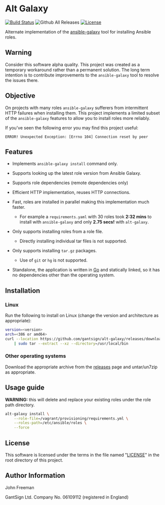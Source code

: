 # Alt Galaxy

[![Build Status](https://travis-ci.org/gantsign/alt-galaxy.svg?branch=master)](https://travis-ci.org/gantsign/alt-galaxy)
![Github All Releases](https://img.shields.io/github/downloads/gantsign/alt-galaxy/total.svg)
[![License](https://img.shields.io/badge/license-MIT-blue.svg)](LICENSE)


Alternate implementation of the
[ansible-galaxy](http://docs.ansible.com/ansible/galaxy.html) tool for
installing Ansible roles.

## Warning

Consider this software alpha quality. This project was created as a temporary
workaround rather than a permanent solution. The long term intention is to
contribute improvements to the `ansible-galaxy` tool to resolve the issues
there.

## Objective

On projects with many roles `ansible-galaxy` sufferers from intermittent HTTP
failures when installing them. This project implements a limited subset of the
`ansible-galaxy` features to allow you to install roles more reliably.

If you've seen the following error you may find this project useful:

```
ERROR! Unexpected Exception: [Errno 104] Connection reset by peer
```

## Features

* Implements `ansible-galaxy install` command only.
* Supports looking up the latest role version from Ansible Galaxy.
* Supports role dependencies (remote dependencies only)
* Efficient HTTP implementation, reuses HTTP connections.
* Fast, roles are installed in parallel making this implementation much faster.

    * For example a `requirements.yaml` with 30 roles took **2:32 mins** to
      install with `ansible-galaxy` and only **2.75 secs!** with `alt-galaxy`.

* Only supports installing roles from a role file.

    * Directly installing individual tar files is not supported.

* Only supports installing `tar.gz` packages.

    * Use of `git` or `hg` is not supported.

* Standalone, the application is written in [Go](https://golang.org/) and
  statically linked, so it has no dependencies other than the operating system.

## Installation

### Linux

Run the following to install on Linux (change the version and architecture as
appropriate):

```bash
version=<version>
arch=<386 or amd64>
curl --location https://github.com/gantsign/alt-galaxy/releases/download/${version}/alt-galaxy_linux_${arch}.tar.xz \
    | sudo tar --extract --xz --directory=/usr/local/bin
```

### Other operating systems

Download the appropriate archive from the
[releases](https://github.com/gantsign/alt-galaxy/releases) page and
untar/un7zip as appropriate.

###

## Usage guide

**WARNING:** this will delete and replace your existing roles under the role
path directory.

```bash
alt-galaxy install \
    --role-file=/vagrant/provisioning/requirements.yml \
    --roles-path=/etc/ansible/roles \
    --force
```

## License

This software is licensed under the terms in the file named "[LICENSE](LICENSE)"
in the root directory of this project.

## Author Information

John Freeman

GantSign Ltd.
Company No. 06109112 (registered in England)
